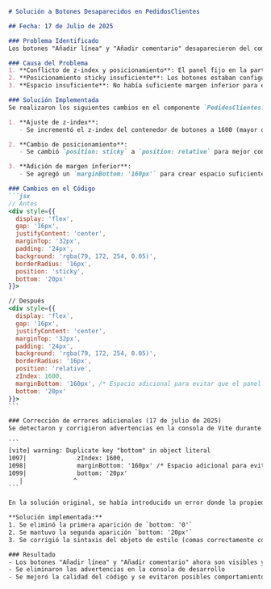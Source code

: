 ````markdown
# Solución a Botones Desaparecidos en PedidosClientes

## Fecha: 17 de Julio de 2025

### Problema Identificado
Los botones "Añadir línea" y "Añadir comentario" desaparecieron del componente PedidosClientes. Tras analizar el código, se determinó que estos botones estaban siendo ocultados por un panel fijo ubicado en la parte inferior de la pantalla.

### Causa del Problema
1. **Conflicto de z-index y posicionamiento**: El panel fijo en la parte inferior tenía un z-index de 1500 y estaba ocultando los botones de acción.
2. **Posicionamiento sticky insuficiente**: Los botones estaban configurados con `position: sticky` pero no aparecían correctamente.
3. **Espacio insuficiente**: No había suficiente margen inferior para evitar que el panel fijo ocultara los botones.

### Solución Implementada
Se realizaron los siguientes cambios en el componente `PedidosClientes.jsx`:

1. **Ajuste de z-index**:
   - Se incrementó el z-index del contenedor de botones a 1600 (mayor que el panel fijo)

2. **Cambio de posicionamiento**:
   - Se cambió `position: sticky` a `position: relative` para mejor control

3. **Adición de margen inferior**:
   - Se agregó un `marginBottom: '160px'` para crear espacio suficiente entre los botones y el panel fijo

### Cambios en el Código
```jsx
// Antes
<div style={{ 
  display: 'flex', 
  gap: '16px',
  justifyContent: 'center',
  marginTop: '32px',
  padding: '24px',
  background: 'rgba(79, 172, 254, 0.05)',
  borderRadius: '16px',
  position: 'sticky',
  bottom: '20px'
}}>

// Después
<div style={{ 
  display: 'flex', 
  gap: '16px',
  justifyContent: 'center',
  marginTop: '32px',
  padding: '24px',
  background: 'rgba(79, 172, 254, 0.05)',
  borderRadius: '16px',
  position: 'relative',
  zIndex: 1600,
  marginBottom: '160px', /* Espacio adicional para evitar que el panel fijo oculte los botones */
  bottom: '20px'
}}>
```

### Corrección de errores adicionales (17 de julio de 2025)
Se detectaron y corrigieron advertencias en la consola de Vite durante la ejecución de la aplicación:

```
[vite] warning: Duplicate key "bottom" in object literal
1097|              zIndex: 1600,
1098|              marginBottom: '160px' /* Espacio adicional para evitar que el panel fijo oculte los botones */,
1099|              bottom: '20px'
   |              ^
```

En la solución original, se había introducido un error donde la propiedad "bottom" aparecía dos veces en el mismo objeto de estilo: una vez con valor '0' en la línea 1096 y otra con valor '20px' en la línea 1099. 

**Solución implementada:**
1. Se eliminó la primera aparición de `bottom: '0'`
2. Se mantuvo la segunda aparición `bottom: '20px'` 
3. Se corrigió la sintaxis del objeto de estilo (comas correctamente colocadas)

### Resultado
- Los botones "Añadir línea" y "Añadir comentario" ahora son visibles y funcionales
- Se eliminaron las advertencias en la consola de desarrollo
- Se mejoró la calidad del código y se evitaron posibles comportamientos inesperados

````
